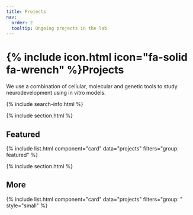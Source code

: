 ```yaml
---
title: Projects
nav:
  order: 2
  tooltip: Ongoing projects in the lab
---
```


# {% include icon.html icon="fa-solid fa-wrench" %}Projects

We use a combination of cellular, molecular and genetic tools to study neurodevelopment using in vitro models. 

{% include search-info.html %}

{% include section.html %}

## Featured

{% include list.html component="card" data="projects" filters="group: featured" %}

{% include section.html %}

## More

{% include list.html component="card" data="projects" filters="group: " style="small" %}
